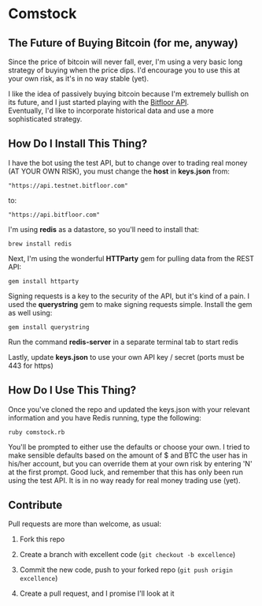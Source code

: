 Comstock
========

The Future of Buying Bitcoin (for me, anyway)
--------

Since the price of bitcoin will never fall, ever, I'm using a very basic
long strategy of buying when the price dips.  I'd encourage you to use this at your
own risk, as it's in no way stable (yet).  

I like the idea of passively buying bitcoin because I'm extremely bullish on its
future, and I just started playing with the [Bitfloor API](https://bitfloor.com/docs/api).  
Eventually, I'd like to incorporate historical data and use a more sophisticated strategy.

How Do I Install This Thing?
--------

I have the bot using the test API, but to change over to trading real money (AT YOUR OWN RISK),
you must change the **host** in **keys.json** from:

    "https://api.testnet.bitfloor.com"

to:

    "https://api.bitfloor.com"

I'm using **redis** as a datastore, so you'll need to install that:

    brew install redis

Next, I'm using the wonderful **HTTParty** gem for pulling data from the REST API:

    gem install httparty

Signing requests is a key to the security of the API, but it's kind of a pain.  I used the
**querystring** gem to make signing requests simple.  Install the gem as well using:

    gem install querystring

Run the command **redis-server** in a separate terminal tab to start redis

Lastly, update **keys.json** to use your own API key / secret (ports must be 443 for https)

How Do I Use This Thing?
---------

Once you've cloned the repo and updated the keys.json with your relevant information and you have Redis
running, type the following:

    ruby comstock.rb

You'll be prompted to either use the defaults or choose your own. I tried to make sensible defaults based on the amount of $ and BTC the user has in his/her account, but you can override them at your own risk by entering 'N' at the first prompt.  Good luck, and remember that this has only been run using the test API.  It is in no way ready for real money trading use (yet).

Contribute
---------

Pull requests are more than welcome, as usual:

1. Fork this repo

2. Create a branch with excellent code (`git checkout -b excellence`)

3. Commit the new code, push to your forked repo (`git push origin excellence`)

4. Create a pull request, and I promise I'll look at it

